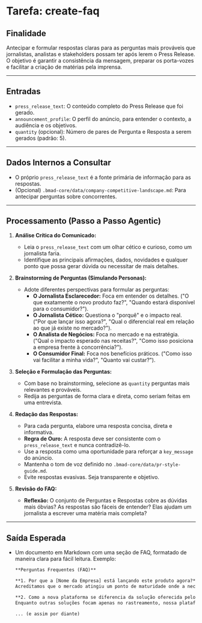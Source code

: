 # Tarefa: create-faq

## Finalidade

Antecipar e formular respostas claras para as perguntas mais prováveis que jornalistas, analistas e stakeholders possam ter após lerem o Press Release. O objetivo é garantir a consistência da mensagem, preparar os porta-vozes e facilitar a criação de matérias pela imprensa.

---

## Entradas

- `press_release_text`: O conteúdo completo do Press Release que foi gerado.
- `announcement_profile`: O perfil do anúncio, para entender o contexto, a audiência e os objetivos.
- `quantity` (opcional): Número de pares de Pergunta e Resposta a serem gerados (padrão: 5).

---

## Dados Internos a Consultar

- O próprio `press_release_text` é a fonte primária de informação para as respostas.
- (Opcional) `.bmad-core/data/company-competitive-landscape.md`: Para antecipar perguntas sobre concorrentes.

---

## Processamento (Passo a Passo Agentic)

1.  **Análise Crítica do Comunicado:**
    * Leia o `press_release_text` com um olhar cético e curioso, como um jornalista faria.
    * Identifique as principais afirmações, dados, novidades e qualquer ponto que possa gerar dúvida ou necessitar de mais detalhes.

2.  **Brainstorming de Perguntas (Simulando Personas):**
    * Adote diferentes perspectivas para formular as perguntas:
        * **O Jornalista Esclarecedor:** Foca em entender os detalhes. ("O que exatamente o novo produto faz?", "Quando estará disponível para o consumidor?").
        * **O Jornalista Cético:** Questiona o "porquê" e o impacto real. ("Por que lançar isso agora?", "Qual o diferencial real em relação ao que já existe no mercado?").
        * **O Analista de Negócios:** Foca no mercado e na estratégia. ("Qual o impacto esperado nas receitas?", "Como isso posiciona a empresa frente à concorrência?").
        * **O Consumidor Final:** Foca nos benefícios práticos. ("Como isso vai facilitar a minha vida?", "Quanto vai custar?").

3.  **Seleção e Formulação das Perguntas:**
    * Com base no brainstorming, selecione as `quantity` perguntas mais relevantes e prováveis.
    * Redija as perguntas de forma clara e direta, como seriam feitas em uma entrevista.

4.  **Redação das Respostas:**
    * Para cada pergunta, elabore uma resposta concisa, direta e informativa.
    * **Regra de Ouro:** A resposta deve ser consistente com o `press_release_text` e nunca contradizê-lo.
    * Use a resposta como uma oportunidade para reforçar a `key_message` do anúncio.
    * Mantenha o tom de voz definido no `.bmad-core/data/pr-style-guide.md`.
    * Evite respostas evasivas. Seja transparente e objetivo.

5.  **Revisão do FAQ:**
    * **Reflexão:** O conjunto de Perguntas e Respostas cobre as dúvidas mais óbvias? As respostas são fáceis de entender? Elas ajudam um jornalista a escrever uma matéria mais completa?

---

## Saída Esperada

-   Um documento em Markdown com uma seção de FAQ, formatado de maneira clara para fácil leitura. Exemplo:

    ```markdown
    **Perguntas Frequentes (FAQ)**

    **1. Por que a [Nome da Empresa] está lançando este produto agora?**
    Acreditamos que o mercado atingiu um ponto de maturidade onde a necessidade por soluções logísticas inteligentes não é mais um diferencial, mas uma necessidade. O lançamento agora posiciona nossos clientes à frente da concorrência, permitindo que otimizem suas operações antes dos picos de demanda do final do ano.

    **2. Como a nova plataforma se diferencia da solução oferecida pelo Concorrente X?**
    Enquanto outras soluções focam apenas no rastreamento, nossa plataforma "LogisAI" utiliza uma camada de Inteligência Artificial preditiva que não só mostra onde a entrega está, mas antecipa gargalos e sugere rotas alternativas em tempo real, gerando uma economia de custos e tempo significativamente maior.

    ... (e assim por diante)
    ```